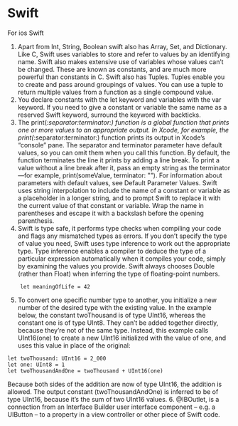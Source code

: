# Swift
For ios Swift
1. Apart from Int, String, Boolean swift also has Array, Set, and Dictionary. Like C, Swift uses variables to store and refer to values by an identifying name. Swift also makes extensive use of variables whose values can’t be changed. These are known as constants, and are much more powerful than constants in C. Swift also has Tuples. Tuples enable you to create and pass around groupings of values. You can use a tuple to return multiple values from a function as a single compound value.
2. You declare constants with the let keyword and variables with the var keyword. If you need to give a constant or variable the same name as a reserved Swift keyword, surround the keyword with backticks.
3. The print(_:separator:terminator:) function is a global function that prints one or more values to an appropriate output. In Xcode, for example, the print(_:separator:terminator:) function prints its output in Xcode’s “console” pane. The separator and terminator parameter have default values, so you can omit them when you call this function. By default, the function terminates the line it prints by adding a line break. To print a value without a line break after it, pass an empty string as the terminator—for example, print(someValue, terminator: ""). For information about parameters with default values, see Default Parameter Values. Swift uses string interpolation to include the name of a constant or variable as a placeholder in a longer string, and to prompt Swift to replace it with the current value of that constant or variable. Wrap the name in parentheses and escape it with a backslash before the opening parenthesis.
4.  Swift is type safe, it performs type checks when compiling your code and flags any mismatched types as errors. If you don’t specify the type of value you need, Swift uses type inference to work out the appropriate type. Type inference enables a compiler to deduce the type of a particular expression automatically when it compiles your code, simply by examining the values you provide. Swift always chooses Double (rather than Float) when inferring the type of floating-point numbers. 
  ```
      let meaningOfLife = 42
   ``` 
5. To convert one specific number type to another, you initialize a new number of the desired type with the existing value. In the example below, the constant twoThousand is of type UInt16, whereas the constant one is of type UInt8. They can’t be added together directly, because they’re not of the same type. Instead, this example calls UInt16(one) to create a new UInt16 initialized with the value of one, and uses this value in place of the original:
  ```
let twoThousand: UInt16 = 2_000
let one: UInt8 = 1
let twoThousandAndOne = twoThousand + UInt16(one)
  ```
Because both sides of the addition are now of type UInt16, the addition is allowed. The output constant (twoThousandAndOne) is inferred to be of type UInt16, because it’s the sum of two UInt16 values.
6. @IBOutlet, is a connection from an Interface Builder user interface component – e.g. a UIButton – to a property in a view controller or other piece of Swift code.


